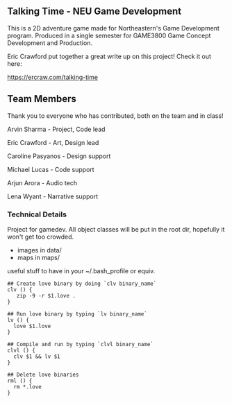 ## Talking Time - NEU Game Development
This is a 2D adventure game made for Northeastern's Game Development program. Produced in a single semester for GAME3800 Game Concept Development and Production.

Eric Crawford put together a great write up on this project! Check it out here:

https://ercraw.com/talking-time

## Team Members
Thank you to everyone who has contributed, both on the team and in class!

Arvin Sharma - Project, Code lead

Eric Crawford - Art, Design lead

Caroline Pasyanos - Design support

Michael Lucas - Code support

Arjun Arora - Audio tech

Lena Wyant - Narrative support

### Technical Details
Project for gamedev. All object classes will be put in the root dir, hopefully it won't get too crowded.

- images in data/
- maps in maps/

useful stuff to have in your ~/.bash_profile or equiv.
```
## Create love binary by doing `clv binary_name`
clv () {
   zip -9 -r $1.love .
}

## Run love binary by typing `lv binary_name`
lv () {
  love $1.love
}

## Compile and run by typing `clvl binary_name`
clvl () {
  clv $1 && lv $1
}

## Delete love binaries
rml () {
  rm *.love
}
```
